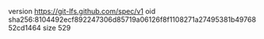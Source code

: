 version https://git-lfs.github.com/spec/v1
oid sha256:8104492ecf892247306d85719a06126f8f1108271a27495381b4976852cd1464
size 529
